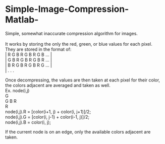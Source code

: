 # Simple-Image-Compression-Matlab-
Simple, somewhat inaccurate compression algorithm for images. <br />
<br />
It works by storing the only the red, green, or blue values for each pixel. <br />
They are stored in the format of: <br />
| R G B R G B R G B ... | <br />
| G B R G B R G B R ... | <br />
| B R G B R G B R G ... | <br />
| . . .

Once decompressing, the values are then taken at each pixel for their color, <br />
the colors adjacent are averaged and taken as well.<br />
Ex. node(i,j)<br />
<space><space> G <br />
G B R<br />
<space><space> R <br />
node(i,j).R = [color(i+1, j) + color(i, j+1)]/2;<br />
node(i,j).G = [color(i, j-1) + color(i-1, j)]/2;<br />
node(i,j).B = color(i, j);<br />

If the current node is on an edge, only the available colors adjacent are taken.<br />
